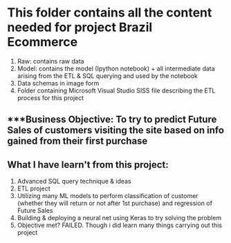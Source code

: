 # This folder contains all the content needed for project Brazil Ecommerce

1. Raw: contains raw data
2. Model: contains the model (Ipython notebook) + all intermediate data arising from the ETL & SQL querying and used by the notebook
3. Data schemas in image form
4. Folder containing Microsoft Visual Studio SISS file describing the ETL process for this project

## ***Business Objective: To try to predict Future Sales of customers visiting the site based on info gained from their first purchase

## What I have learn't from this project:
1. Advanced SQL query technique & ideas
2. ETL project
3. Utilizing many ML models to perform classification of customer (whether they will return or not after 1st purchase)
and regression of Future Sales
4. Building & deploying a neural net using Keras to try solving the problem 
5. Objective met? FAILED. Though i did learn many things carrying out this  project
